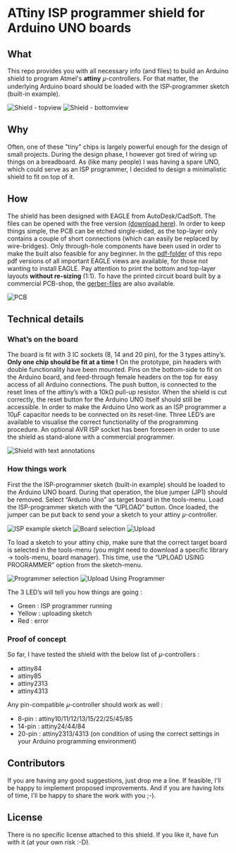 # ATtiny ISP programmer shield for Arduino UNO boards

## What

This repo provides you with all necessary info (and files) to build an Arduino shield to program Atmel's **attiny** 𝜇-controllers. For that matter, the underlying Arduino board should be loaded with the ISP-programmer sketch (built-in example).

![Shield - topview](images/photo-shield_only_top_view.png) ![Shield - bottomview](images/photo-shield_only_bottom_view.png)

## Why

Often, one of these "tiny" chips is largely powerful enough for the design of small projects. During the design phase, I however got tired of wiring up things on a breadboard. As (like many people) I was having a spare UNO, which could serve as an ISP programmer, I decided to design a minimalistic shield to fit on top of it.  

## How

The shield has been designed with EAGLE from AutoDesk/CadSoft. The files can be opened with the free version [(download here)](http://www.autodesk.com/products/eagle/free-download). In order to keep things simple, the PCB can be etched single-sided, as the top-layer only contains a couple of short connections (which can easily be replaced by wire-bridges). Only through-hole components have been used in order to make the built also feasible for any beginner. In the [pdf-folder](pdf-files/) of this repo pdf versions of all important EAGLE views are available, for those not wanting to install EAGLE. Pay attention to print the bottom and top-layer layouts **without re-sizing** (1:1). To have the printed circuit board built by a commercial PCB-shop, the [gerber-files](gerber-files/) are also available.

![PCB](images/eagle-pcb.png)

## Technical details

### What’s on the board

The board is fit with 3 IC sockets (8, 14 and 20 pin), for the 3 types attiny’s. **Only one chip should be fit at a time !** On the prototype, pin headers with double functionality have been mounted. Pins on the bottom-side to fit on the Arduino board, and feed-through female headers on the top for easy access of all Arduino connections. 
The push button, is connected to the reset lines of the attiny’s with a 10kΩ pull-up resistor. When the shield is cut correctly, the reset button for the Arduino UNO itself should still be accessible. In order to make the Arduino Uno work as an ISP programmer a 10µF capacitor needs to be connected on its reset-line. 
Three LED’s are available to visualise the correct functionality of the programming procedure.
An optional AVR ISP socket has been foreseen in order to use the shield as stand-alone with a commercial programmer. 

![Shield with text annotations](images/photo-shield_with_annotations.png)

### How things work

First the the ISP-programmer sketch (built-in example) should be loaded to the Arduino UNO board. During that operation, the blue jumper (JP1) should be removed. Select “Arduino Uno” as target board in the tools-menu. Load the ISP-programmer sketch with the “UPLOAD” button. Once loaded, the jumper can be put back to send your a sketch to your attiny 𝜇-controller. 

![ISP example sketch](images/menu_File-Examples.png) ![Board selection](images/menu_Tools-Board.png) ![Upload](images/menu_Sketch-Upload.png)

To load a sketch to your attiny chip, make sure that the correct target board is selected in the tools-menu (you might need to download a specific library -> tools-menu, board manager). This time, use the “UPLOAD USING PROGRAMMER” option from the sketch-menu.

![Programmer selection](images/menu_Tools-Programmer.png) ![Upload Using Programmer](images/menu_Sketch-Upload_Using_Programmer.png) 

The 3 LED’s will tell you how things are going : 
 - Green  : ISP programmer running
 - Yellow : uploading sketch
 - Red    : error  
 
### Proof of concept

So far, I have tested the shield with the below list of 𝜇-controllers : 
 - attiny84
 - attiny85
 - attiny2313
 - attiny4313

 Any pin-compatible 𝜇-controller should work as well :
 - 8-pin  : attiny10/11/12/13/15/22/25/45/85
 - 14-pin : attiny24/44/84
 - 20-pin : attiny2313/4313
 (on condition of using the correct settings in your Arduino programming environment)

## Contributors

If you are having any good suggestions, just drop me a line. 
If feasible, I'll be happy to implement proposed improvements. 
And if you are having lots of time, I'll be happy to share the work with you ;-).

## License

There is no specific license attached to this shield. 
If you like it, have fun with it (at your own risk :-D).
